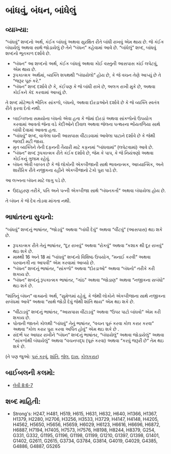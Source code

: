 # બાંધવું, બંધન, બાંધેલું 

## વ્યાખ્યા: 

“બાંધવું” શબ્દનો અર્થ, કંઈક બાંધવું અથવા સુરક્ષિત રીતે બાંધી રાખવું એમ થાય છે.
જે કંઈક બંધાયેલું અથવા સાથે જોડાયેલું છે તેને “બંધન” કહેવામાં આવે છે.
“બાંધેલું” શબ્દ, બાંધવું શબ્દનો ભૂતકાળ દર્શાવે છે.

* “બંધન” આ શબ્દનો અર્થ, કંઈક બાંધવું અથવા કોઈ વસ્તુની આસપાસ કાંઈ લપેટવું, એમ થાય છે.
* રૂપકાત્મક અર્થમાં, વ્યક્તિ શપથથી “બંધાયેલો” હોય છે, કે જે વચન તેણે આપ્યું છે તે “જરૂર પૂરું કરે.”
* “બંધન” શબ્દ દર્શાવે છે કે, કંઈપણ કે જે બાંધી રાખે છે, અલગ રાખી મુકે છે, અથવા કોઈકને કેદ કરવામાં આવ્યું છે.

તે શબ્દ મોટેભાગે ભૌતિક સાંકળો, બંધનો, અથવા દોરડાઓને દર્શાવે છે કે જે વ્યક્તિ સ્વતંત્ર રીતે ફરવા દેતો નથી.

* બાઈબલના સમયોના બંધનો એવા હતા કે જેમાં દોરડાં અથવા સાંકળોનો ઉપયોગ કરવામાં આવતો જેના વડે કેદીઓને દીવાલ અથવા જેલના પત્થરના ભોંયતળિયા સાથે બાંધી દેવામાં આવતા હતા.
* “બાંધવું” શબ્દ, વાગેલા ઘાની આસપાસ વીંટાડવામાં આવેલા પાટાને દર્શાવે છે કે જેથી જલદી મટી જાય.
* મૃત વ્યક્તિને તેની દફનની તૈયારી માટે કફનમાં “બાંધવામાં” (લપેટવામાં) આવે છે.
* ”બંધન” શબ્દ રૂપકાત્મક રીતે કંઈક દર્શાવે છે, જેમ કે પાપ, કે જે નિયંત્રણો અથવા કોઈકનું ગુલામ રહેવું.
* બંધન એવી બાબત છે કે જે લોકોની એકબીજાની સાથે ભાવનાત્મક, આધ્યાત્મિક, અને શારીરિક રીતે નજીકના રહીને એકબીજાનો ટેકો પુરા પાડે છે.

આ લગ્નના બંધન માટે લાગુ પડે છે.

* ઉદાહરણ તરીકે, પતિ અને પત્ની એકબીજા સાથે “બંધનકર્તા” અથવા બંધાયેલા હોય છે.

તે બંધન કે જે દેવ તોડવા માંગતા નથી.

## ભાષાંતરના સુચનો: 

“બાંધવું” શબ્દનું ભાષાંતર, “જોડવું” અથવા “બાંધી દેવું” અથવા “વીંટવું” (આસપાસ) થઇ શકે છે.

* રૂપકાત્મક રીતે તેનું ભાષાંતર, “દૂર રાખવું” અથવા “રોકવું” અથવા “કશાક થી દૂર રાખવું” થઇ શકે છે.
* માથ્થી 16 અને 18 માં “બાંધવું” શબ્દનો વિશિષ્ઠ ઉપયોગ, “મનાઈ કરવી” અથવા પરવાનગી ના આપવી” એમ કરવામાં આવ્યો છે.
* “બંધન” શબ્દનું ભાષાંતર, “સાંકળો” અથવા “દોરડાઓ” અથવા “બંધનો” તરીકે કરી શકાય છે.
* “બંધન” શબ્દનું રૂપકાત્મક ભાષાંતર, “ગાંઠ” અથવા “જોડાણ” અથવા “નજીકના સબંધો” થઇ શકે છે.

“શાંતિનું બંધન” વાક્યનો અર્થ, “સુમેળમાં રહેવું, કે જેથી લોકોને એકબીજાના  સાથે નજીકના સબંધમાં આવે” અથવા “સાથે જોડી દેવું જેથી શાંતિ થાય” એમ થઇ શકે છે.

* “વીંટાડવું” શબ્દનું ભાષાંતર, “આસપાસ વીંટાડવું” અથવા “ઉપર પાટો બાંધવો” એમ કરી શકાય છે.
* પોતાની જાતને કોલથી “બાંધવું” તેનું ભાષાંતર, “વચન પૂરું કરવા કોલ કરાર કરવા” અથવા “કોલ કરાર પુરા કરવા અર્પિત હોવું” એમ થઇ શકે છે .
* સંદર્ભ પર આધાર રાખીને “બંધન” શબ્દનું ભાષાંતર, “બંધાયેલું” અથવા જોડાયેલું” અથવા “સાંકળોથી બંધાયેલું” અથવા “વચનબદ્ધ (પૂરું કરવા) અથવા “કરવું જરૂરી છે” તેમ થઇ શકે છે.

(તે પણ જુઓ: [પૂરું કરવું](../kt/fulfill.md), [શાંતિ](../other/peace.md), [જેલ](../other/prison.md), [દાસ](../other/servant.md), [કોલકરાર](../kt/vow.md))

## બાઈબલની કલમો: 

* [લેવી 8:6-7](rc://gu/tn/help/lev/08/06)

## શબ્દ માહિતી: 

* Strong's: H247, H481, H519, H615, H631, H632, H640, H1366, H1367, H1379, H2280, H2706, H3256, H3533, H3729, H4147, H4148, H4205, H4562, H5650, H5656, H5659, H6029, H6123, H6616, H6696, H6872, H6887, H7194, H7405, H7573, H7576, H8198, H8244, H8379, G254, G331, G332, G1195, G1196, G1198, G1199, G1210, G1397, G1398, G1401, G1402, G2611, G2615, G3734, G3784, G3814, G4019, G4029, G4385, G4886, G4887, G5265
